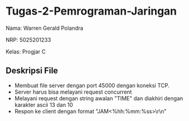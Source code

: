 # Tugas-2-Pemrograman-Jaringan

Nama: Warren Gerald Polandra

NRP: 5025201233

Kelas: Progjar C

## Deskripsi File

- Membuat file server dengan port 45000 dengan koneksi TCP.
- Server harus bisa melayani request concurrent
- Melayani request dengan string awalan "TIME" dan diakhiri dengan karakter ascii 13 dan 10
- Respon ke client dengan format "JAM<spasi><%hh:%mm:%ss>\r\n"
